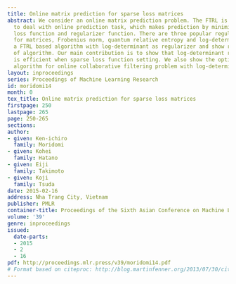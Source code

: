 ```yaml
---
title: Online matrix prediction for sparse loss matrices
abstract: We consider an online matrix prediction problem. The FTRL is a famous method
  to deal with online prediction task, which makes prediction by minimizing cumulative
  loss function and regularizer function. There are three popular regularizer functions
  for matrices, Frobenius norm, quantum relative entropy and log-determinant. We propose
  a FTRL based algorithm with log-determinant as regularizer and show regret bound
  of algorithm. Our main contribution is to show that log-determinant regularization
  is efficient when sparse loss function setting. We also show the optimal performance
  algorithm for online collaborative filtering problem with log-determinant regularization.
layout: inproceedings
series: Proceedings of Machine Learning Research
id: moridomi14
month: 0
tex_title: Online matrix prediction for sparse loss matrices
firstpage: 250
lastpage: 265
page: 250-265
sections: 
author:
- given: Ken-ichiro
  family: Moridomi
- given: Kohei
  family: Hatano
- given: Eiji
  family: Takimoto
- given: Koji
  family: Tsuda
date: 2015-02-16
address: Nha Trang City, Vietnam
publisher: PMLR
container-title: Proceedings of the Sixth Asian Conference on Machine Learning
volume: '39'
genre: inproceedings
issued:
  date-parts:
  - 2015
  - 2
  - 16
pdf: http://proceedings.mlr.press/v39/moridomi14.pdf
# Format based on citeproc: http://blog.martinfenner.org/2013/07/30/citeproc-yaml-for-bibliographies/
---
```

